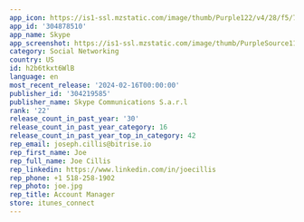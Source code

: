```yaml
---
app_icon: https://is1-ssl.mzstatic.com/image/thumb/Purple122/v4/28/f5/70/28f57010-2118-45a1-cf9d-8f21f288a8ec/AppIcon-1x_U007emarketing-0-7-0-85-220.png/1024x1024bb.png
app_id: '304878510'
app_name: Skype
app_screenshot: https://is1-ssl.mzstatic.com/image/thumb/PurpleSource116/v4/9a/d4/6a/9ad46a19-6fb6-1414-efb4-ff96913cb42f/fabd38e9-cab7-4deb-86c8-a096e1a1893e_iPhone_1242x2688_Screenshot1_en_EN.png/1242x2688bb.png
category: Social Networking
country: US
id: h2b6tkxt6WlB
language: en
most_recent_release: '2024-02-16T00:00:00'
publisher_id: '304219585'
publisher_name: Skype Communications S.a.r.l
rank: '22'
release_count_in_past_year: '30'
release_count_in_past_year_category: 16
release_count_in_past_year_top_in_category: 42
rep_email: joseph.cillis@bitrise.io
rep_first_name: Joe
rep_full_name: Joe Cillis
rep_linkedin: https://www.linkedin.com/in/joecillis
rep_phone: +1 518-258-1902
rep_photo: joe.jpg
rep_title: Account Manager
store: itunes_connect
---
```

